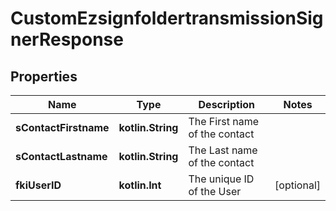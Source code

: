 
# CustomEzsignfoldertransmissionSignerResponse

## Properties
| Name | Type | Description | Notes |
| ------------ | ------------- | ------------- | ------------- |
| **sContactFirstname** | **kotlin.String** | The First name of the contact |  |
| **sContactLastname** | **kotlin.String** | The Last name of the contact |  |
| **fkiUserID** | **kotlin.Int** | The unique ID of the User |  [optional] |



